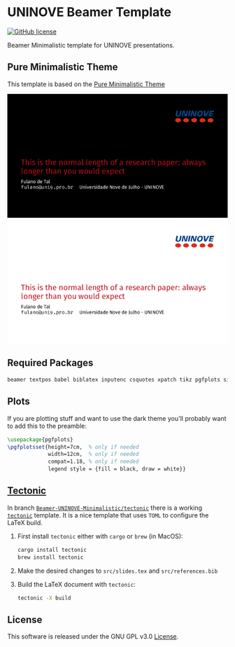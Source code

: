 # UNINOVE Beamer Template
[![GitHub license](https://badgen.net/github/license/kai-tub/latex_beamer_pure_minimalistic/)](https://github.com/kai-tub/latex_beamer_pure_minimalistic/blob/master/LICENSE)

Beamer Minimalistic template for UNINOVE presentations.

## Pure Minimalistic Theme

This template is based on the [Pure Minimalistic Theme](https://github.com/kai-tub/latex-beamer-pure-minimalistic)

![demo-black](demo_black.png)
![demo-white](demo_white.png)

## Required Packages

```bash
beamer textpos babel biblatex inputenc csquotes xpatch tikz pgfplots silence appendixnumberbeamer fira fontaxes mwe noto
```

## Plots

If you are plotting stuff and want to use the dark theme you'll probably want to add this to the preamble:

```latex
\usepackage{pgfplots}
\pgfplotsset{height=7cm,  % only if needed
             width=12cm,  % only if needed
             compat=1.18, % only if needed
             legend style = {fill = black, draw = white}}
```

## [Tectonic](https://tectonic-typesetting.github.io/)

In branch [`Beamer-UNINOVE-Minimalistic/tectonic`](https://github.com/LabCidades/Beamer-UNINOVE-Minimalistic/tree/tectonic) there is a working [`tectonic`](https://tectonic-typesetting.github.io/) template.
It is a nice template that uses `TOML` to configure the LaTeX build.

1. First install `tectonic` either with `cargo` or `brew` (in MacOS):
    
    ```bash
    cargo install tectonic
    brew install tectonic
    ```
    
2. Make the desired changes to `src/slides.tex` and `src/references.bib`

3. Build the LaTeX document with `tectonic`:

    ```bash
    tectonic -X build
    ```
 
## License
This software is released under the GNU GPL v3.0
[License](LICENSE).
